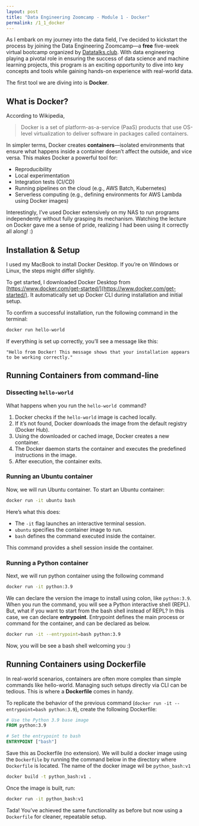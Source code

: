 ```yaml
---
layout: post
title: "Data Engineering Zoomcamp - Module 1 - Docker"
permalink: /1_1_docker
---
```

As I embark on my journey into the data field, I’ve decided to kickstart the process by joining the Data Engineering Zoomcamp—a **free** five-week virtual bootcamp organized by [Datatalks.club](https://datatalks.club/). With data engineering playing a pivotal role in ensuring the success of data science and machine learning projects, this program is an exciting opportunity to dive into key concepts and tools while gaining hands-on experience with real-world data.

The first tool we are diving into is **Docker**.

## What is Docker?

According to Wikipedia,

> Docker is a set of platform-as-a-service (PaaS) products that use OS-level virtualization to deliver software in packages called containers.

In simpler terms, Docker creates **containers**—isolated environments that ensure what happens inside a container doesn’t affect the outside, and vice versa. This makes Docker a powerful tool for:

- Reproducibility
- Local experimentation
- Integration tests (CI/CD)
- Running pipelines on the cloud (e.g., AWS Batch, Kubernetes)
- Serverless computing (e.g., defining environments for AWS Lambda using Docker images)

Interestingly, I’ve used Docker extensively on my NAS to run programs independently without fully grasping its mechanism. Watching the lecture on Docker gave me a sense of pride, realizing I had been using it correctly all along! :)

## **Installation & Setup**

I used my MacBook to install Docker Desktop. If you’re on Windows or Linux, the steps might differ slightly.

To get started, I downloaded Docker Desktop from [https://www.docker.com/get-started/](https://www.docker.com/get-started/). It automatically set up Docker CLI during installation and initial setup. 

To confirm a successful installation, run the following command in the terminal:

```bash
docker run hello-world
```

If everything is set up correctly, you’ll see a message like this:

`"Hello from Docker! This message shows that your installation appears to be working correctly."`

## Running Containers from command-line

### Dissecting `hello-world`

What happens when you run the `hello-world `command?

1. Docker checks if the `hello-world` image is cached locally.
2. If it’s not found, Docker downloads the image from the default registry (Docker Hub).
3. Using the downloaded or cached image, Docker creates a new container.
4. The Docker daemon starts the container and executes the predefined instructions in the image.
5. After execution, the container exits.

### Running an Ubuntu container

Now, we will run Ubuntu container. To start an Ubuntu container:

```bash
docker run -it ubuntu bash
```

Here’s what this does:

- The `-it` flag launches an interactive terminal session.
- `ubuntu` specifies the container image to run.
- `bash` defines the command executed inside the container.

This command provides a shell session inside the container.

### Running a Python container

Next, we will run python container using the following command

```bash
docker run -it python:3.9
```

We can declare the version the image to install using colon, like `python:3.9`. When you run the command, you will see a Python interactive shell (REPL). But, what if you want to start from the bash shell instead of REPL? In this case, we can declare **entrypoint**. Entrypoint defines the main process or command for the container, and can be declared as below. 

```bash
docker run -it --entrypoint=bash python:3.9
```

Now, you will be see a bash shell welcoming you :) 

## Running Containers using Dockerfile

In real-world scenarios, containers are often more complex than simple commands like hello-world. Managing such setups directly via CLI can be tedious. This is where a **Dockerfile** comes in handy.

To replicate the behavior of the previous command (`docker run -it --entrypoint=bash python:3.9`), create the following Dockerfile:

```dockerfile
# Use the Python 3.9 base image
FROM python:3.9

# Set the entrypoint to bash
ENTRYPOINT ["bash"]
```

Save this as Dockerfile (no extension). We will build a docker image using the `Dockerfile` by running the command below in the directory where `Dockerfile` is located. The name of the docker image wil be `python_bash:v1`

```bash
docker build -t python_bash:v1 .
```

Once the image is built, run:

```bash
docker run -it python_bash:v1 
```

Tada! You’ve achieved the same functionality as before but now using a `Dockerfile` for cleaner, repeatable setup.
